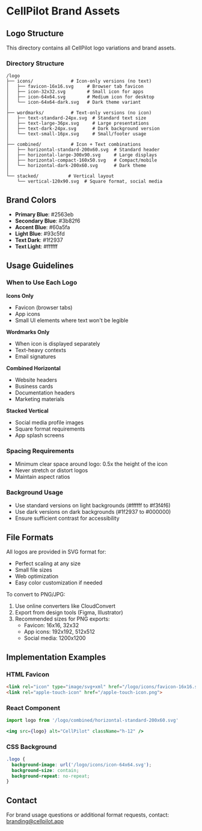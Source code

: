 # CellPilot Brand Assets

## Logo Structure
This directory contains all CellPilot logo variations and brand assets.

### Directory Structure

```
/logo
├── icons/              # Icon-only versions (no text)
│   ├── favicon-16x16.svg     # Browser tab favicon
│   ├── icon-32x32.svg        # Small icon for apps
│   ├── icon-64x64.svg        # Medium icon for desktop
│   └── icon-64x64-dark.svg   # Dark theme variant
│
├── wordmarks/          # Text-only versions (no icon)
│   ├── text-standard-24px.svg  # Standard text size
│   ├── text-large-36px.svg     # Large presentations
│   ├── text-dark-24px.svg      # Dark background version
│   └── text-small-16px.svg     # Small/footer usage
│
├── combined/           # Icon + Text combinations
│   ├── horizontal-standard-200x60.svg  # Standard header
│   ├── horizontal-large-300x90.svg     # Large displays
│   ├── horizontal-compact-160x50.svg   # Compact/mobile
│   └── horizontal-dark-200x60.svg      # Dark theme
│
└── stacked/           # Vertical layout
    └── vertical-120x90.svg  # Square format, social media

```

## Brand Colors

- **Primary Blue**: #2563eb
- **Secondary Blue**: #3b82f6  
- **Accent Blue**: #60a5fa
- **Light Blue**: #93c5fd
- **Text Dark**: #1f2937
- **Text Light**: #ffffff

## Usage Guidelines

### When to Use Each Logo

**Icons Only**
- Favicon (browser tabs)
- App icons
- Small UI elements where text won't be legible

**Wordmarks Only**
- When icon is displayed separately
- Text-heavy contexts
- Email signatures

**Combined Horizontal**
- Website headers
- Business cards
- Documentation headers
- Marketing materials

**Stacked Vertical**
- Social media profile images
- Square format requirements
- App splash screens

### Spacing Requirements

- Minimum clear space around logo: 0.5x the height of the icon
- Never stretch or distort logos
- Maintain aspect ratios

### Background Usage

- Use standard versions on light backgrounds (#ffffff to #f3f4f6)
- Use dark versions on dark backgrounds (#1f2937 to #000000)
- Ensure sufficient contrast for accessibility

## File Formats

All logos are provided in SVG format for:
- Perfect scaling at any size
- Small file sizes
- Web optimization
- Easy color customization if needed

To convert to PNG/JPG:
1. Use online converters like CloudConvert
2. Export from design tools (Figma, Illustrator)
3. Recommended sizes for PNG exports:
   - Favicon: 16x16, 32x32
   - App icons: 192x192, 512x512
   - Social media: 1200x1200

## Implementation Examples

### HTML Favicon
```html
<link rel="icon" type="image/svg+xml" href="/logo/icons/favicon-16x16.svg">
<link rel="apple-touch-icon" href="/apple-touch-icon.png">
```

### React Component
```jsx
import logo from '/logo/combined/horizontal-standard-200x60.svg'

<img src={logo} alt="CellPilot" className="h-12" />
```

### CSS Background
```css
.logo {
  background-image: url('/logo/icons/icon-64x64.svg');
  background-size: contain;
  background-repeat: no-repeat;
}
```

## Contact

For brand usage questions or additional format requests, contact: branding@cellpilot.app
